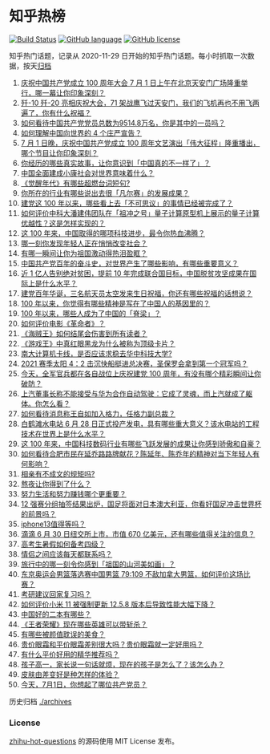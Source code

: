 # 知乎热榜
[![Build Status](https://github.com/ToWeLong/zhihu-hot-questions/workflows/CI/badge.svg)](https://github.com/ToWeLong/zhihu-hot-questions/actions)
[![GitHub language](https://img.shields.io/badge/language-golang-orange.svg)](https://golang.org/)
[![GitHub license](https://img.shields.io/github/license/ToWeLong/zhihu-hot-questions)](https://github.com/ToWeLong/zhihu-hot-questions/blob/main/LICENSE)

知乎热门话题，记录从 2020-11-29 日开始的知乎热门话题。每小时抓取一次数据，按天[归档](./archives)

<!-- BEGIN -->

1. [庆祝中国共产党成立 100 周年大会 7 月 1 日上午在北京天安门广场隆重举行，哪一幕让你印象深刻？](https://www.zhihu.com/question/469219832)
1. [歼-10 歼-20 亮相庆祝大会，71 架战鹰飞过天安门，我们的飞机再也不用飞两遍了，你有什么祝福？](https://www.zhihu.com/question/469230952)
1. [如何看待中国共产党党员总数为9514.8万名，你是其中的一员吗？](https://www.zhihu.com/question/469009557)
1. [如何理解中国向世界的 4 个庄严宣告？](https://www.zhihu.com/question/469269512)
1. [7 月 1 日晚，庆祝中国共产党成立 100 周年文艺演出「伟大征程」隆重播出，哪个节目让你印象深刻？](https://www.zhihu.com/question/469370926)
1. [你经历的哪些真实故事，让你意识到「中国真的不一样了」？](https://www.zhihu.com/question/429896850)
1. [中国全面建成小康社会对世界意味着什么？](https://www.zhihu.com/question/469243529)
1. [《觉醒年代》有哪些超燃台词短句?](https://www.zhihu.com/question/463340352)
1. [你所在的行业有哪些说出去很「凡尔赛」的发展成果？](https://www.zhihu.com/question/447184680)
1. [建党这 100 年以来，哪些看上去「不可思议」的事情已经被完成了？](https://www.zhihu.com/question/468798487)
1. [如何评价中科大潘建伟团队在「祖冲之号」量子计算原型机上展示的量子计算优越性？这是怎样实现的？](https://www.zhihu.com/question/468741820)
1. [这 100 年来，中国取得的哪项科技进步，最令你热血沸腾？](https://www.zhihu.com/question/469247582)
1. [哪一刻你发现年轻人正在悄悄改变社会？](https://www.zhihu.com/question/447184915)
1. [有哪一瞬间让你为祖国激动得热泪盈眶？](https://www.zhihu.com/question/276636947)
1. [中国共产党百年的奋斗史，对世界产生了哪些影响，有哪些重要意义？](https://www.zhihu.com/question/469274581)
1. [近 1 亿人告别绝对贫困，提前 10 年完成联合国目标，中国脱贫攻坚成果在国际上是什么水平？](https://www.zhihu.com/question/446264543)
1. [建党百年华诞，三名航天员太空发来生日祝福，你还有哪些祝福的话想说？](https://www.zhihu.com/question/469119958)
1. [100 年以来，你觉得有哪些精神是写在了中国人的基因里的？](https://www.zhihu.com/question/468804235)
1. [100 年以来，哪些人成为了中国的「脊梁」？](https://www.zhihu.com/question/469067940)
1. [如何评价电影《革命者》？](https://www.zhihu.com/question/457600870)
1. [《海贼王》如何结尾会伤害到所有读者？](https://www.zhihu.com/question/453888306)
1. [《游戏王》中真红眼黑龙为什么被称为顶级卡片？](https://www.zhihu.com/question/24348322)
1. [南大计算机卡线，是否应该求稳去华中科技大学?](https://www.zhihu.com/question/467391928)
1. [2021 赛季太阳 4：2 击沉快船挺进总决赛，圣保罗会拿到第一个冠军吗？](https://www.zhihu.com/question/469262115)
1. [今天，全军官兵都在各自战位上庆祝建党 100 周年，有没有哪个精彩瞬间让你破防？](https://www.zhihu.com/question/469245739)
1. [上汽董事长称不能接受与华为合作自动驾驶：它成了灵魂，而上汽就成了躯体。你怎么看？](https://www.zhihu.com/question/469323054)
1. [如何看待消息称王自如加入格力，任格力副总裁？](https://www.zhihu.com/question/465492294)
1. [白鹤滩水电站 6 月 28 日正式投产发电，具有哪些重大意义？该水电站的工程技术在世界上是什么水平？](https://www.zhihu.com/question/468406905)
1. [这 100 年来，中国科技数码行业有哪些飞跃发展的成果让你感到骄傲和自豪？](https://www.zhihu.com/question/468832684)
1. [如何看待合肥市民在延乔路路牌献花？陈延年、陈乔年的精神对当下年轻人有何影响？](https://www.zhihu.com/question/469128325)
1. [相亲有不成文的规矩吗?](https://www.zhihu.com/question/453068049)
1. [熬夜让你得到了什么？](https://www.zhihu.com/question/466329074)
1. [努力生活和努力赚钱哪个更重要？](https://www.zhihu.com/question/466534018)
1. [12 强赛分组抽签结果出炉，国足将面对日本澳大利亚，你看好国足冲击世界杯的前景吗？](https://www.zhihu.com/question/469309297)
1. [iphone13值得等吗？](https://www.zhihu.com/question/445568012)
1. [滴滴 6 月 30 日纽交所上市，市值 670 亿美元，还有哪些值得关注的信息？](https://www.zhihu.com/question/469170831)
1. [高考生暑假如何备考四级？](https://www.zhihu.com/question/464509224)
1. [情侣之间应该每天都联系吗？](https://www.zhihu.com/question/447408356)
1. [旅行中的哪一刻令你感到「祖国的山河美如画」？](https://www.zhihu.com/question/468764145)
1. [东京奥运会男篮落选赛中国男篮 79:109 不敌加拿大男篮，如何评价这场比赛？](https://www.zhihu.com/question/469226684)
1. [考研建议回家复习吗？](https://www.zhihu.com/question/436085854)
1. [如何评价小米 11 被强制更新 12.5.8 版本后导致性能大幅下降？](https://www.zhihu.com/question/466557336)
1. [中国好的二本有哪些？](https://www.zhihu.com/question/282553012)
1. [《王者荣耀》现在哪些英雄可以带斩杀？](https://www.zhihu.com/question/466600116)
1. [有哪些被颜值耽误的美食？](https://www.zhihu.com/question/463302536)
1. [贵价眼霜和平价眼霜差别很大吗？贵价眼霜就一定好用吗？](https://www.zhihu.com/question/309788732)
1. [有什么平价好用的精华推荐吗？](https://www.zhihu.com/question/39844456)
1. [孩子高一，家长说一句话就烦，现在的孩子是怎么了？该怎么办？](https://www.zhihu.com/question/446145871)
1. [皮肤由差变好是种怎样的体验？](https://www.zhihu.com/question/37375085)
1. [今天，7月1日，你想起了哪位共产党员？](https://www.zhihu.com/question/469216571)

<!-- END -->

历史归档 [./archives](./archives)


### License
[zhihu-hot-questions](https://github.com/towelong/zhihu-hot-questions) 的源码使用 MIT License 发布。